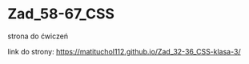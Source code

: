 # Zad_58-67_CSS
strona do ćwiczeń

link do strony: https://matituchol112.github.io/Zad_32-36_CSS-klasa-3/
